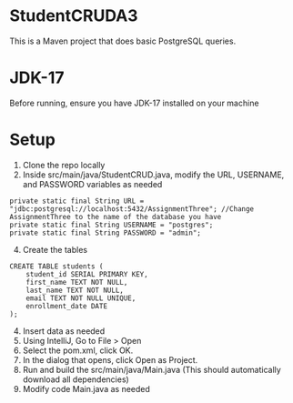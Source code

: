 # StudentCRUDA3

This is a Maven project that does basic PostgreSQL queries. 

# JDK-17
Before running, ensure you have JDK-17 installed on your machine

# Setup 
1. Clone the repo locally
2. Inside src/main/java/StudentCRUD.java, modify the URL, USERNAME, and PASSWORD variables as needed
```
private static final String URL = "jdbc:postgresql://localhost:5432/AssignmentThree"; //Change AssignmentThree to the name of the database you have
private static final String USERNAME = "postgres";
private static final String PASSWORD = "admin";
```
4. Create the tables
```
CREATE TABLE students (
    student_id SERIAL PRIMARY KEY,
    first_name TEXT NOT NULL,
    last_name TEXT NOT NULL,
    email TEXT NOT NULL UNIQUE,
    enrollment_date DATE
);
```
4. Insert data as needed
5. Using IntelliJ, Go to File > Open
6. Select the pom.xml, click OK.
7. In the dialog that opens, click Open as Project.
8. Run and build the src/main/java/Main.java (This should automatically download all dependencies)
9. Modify code Main.java as needed

